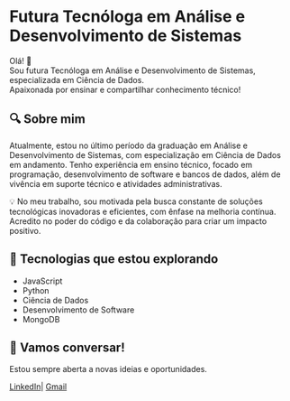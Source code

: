 # Futura Tecnóloga em Análise e Desenvolvimento de Sistemas

Olá! 👋  
Sou futura Tecnóloga em Análise e Desenvolvimento de Sistemas, especializada em Ciência de Dados.  
Apaixonada por ensinar e compartilhar conhecimento técnico!

## 🔍 Sobre mim
Atualmente, estou no último período da graduação em Análise e Desenvolvimento de Sistemas, com especialização em Ciência de Dados em andamento. Tenho experiência em ensino técnico, focado em programação, desenvolvimento de software e bancos de dados, além de vivência em suporte técnico e atividades administrativas.

💡 No meu trabalho, sou motivada pela busca constante de soluções tecnológicas inovadoras e eficientes, com ênfase na melhoria contínua. Acredito no poder do código e da colaboração para criar um impacto positivo.

## 🔧 Tecnologias que estou explorando
- JavaScript
- Python
- Ciência de Dados
- Desenvolvimento de Software
- MongoDB

## 📩 Vamos conversar!
Estou sempre aberta a novas ideias e oportunidades.

[LinkedIn](https://www.linkedin.com/in/juliana-rodrigues-a619ba123/)|
[Gmail](Julianaalbino66@gmail.como)
